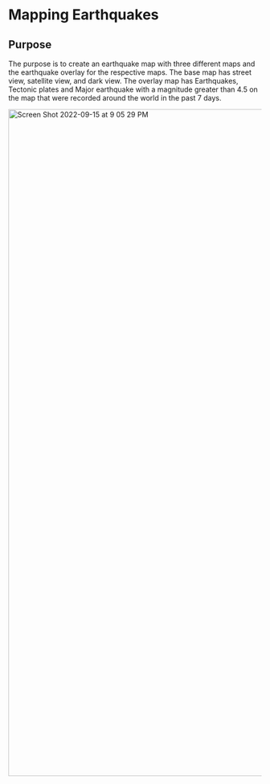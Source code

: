 # Mapping Earthquakes

## Purpose

The purpose is to create an earthquake map with three different maps and the earthquake overlay for the respective maps.
The base map has street view, satellite view, and dark view. 
The overlay map has Earthquakes, Tectonic plates and Major earthquake with a magnitude greater than 4.5 on the map that were recorded around the world in the past 7 days.


<img width="1327" alt="Screen Shot 2022-09-15 at 9 05 29 PM" src="https://user-images.githubusercontent.com/107584891/190548180-983bb45f-d114-45b5-9705-edb46aa35d86.png">

